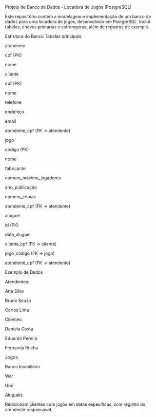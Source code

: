 Projeto de Banco de Dados - Locadora de Jogos (PostgreSQL)

Este repositório contém a modelagem e implementação de um banco de dados para uma locadora de jogos, desenvolvido em PostgreSQL. Inclui tabelas, chaves primárias e estrangeiras, além de registros de exemplo.

Estrutura do Banco
Tabelas principais

atendente

cpf (PK)

nome

cliente

cpf (PK)

nome

telefone

endereço

email

atendente_cpf (FK → atendente)

jogo

código (PK)

nome

fabricante

número_máximo_jogadores

ano_publicação

número_cópias

atendente_cpf (FK → atendente)

aluguel

id (PK)

data_aluguel

cliente_cpf (FK → cliente)

jogo_código (FK → jogo)

atendente_cpf (FK → atendente)

Exemplo de Dados

Atendentes:

Ana Silva

Bruno Souza

Carlos Lima

Clientes:

Daniela Costa

Eduardo Pereira

Fernanda Rocha

Jogos:

Banco Imobiliário

War

Uno

Aluguéis:

Relacionam clientes com jogos em datas específicas, com registro do atendente responsável.
